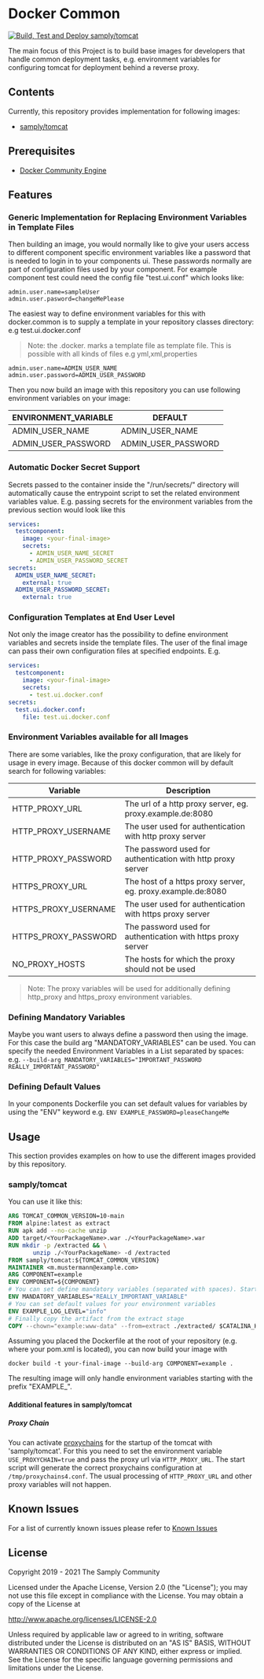 # Docker Common
[![Build, Test and Deploy samply/tomcat](https://github.com/samply/docker-common/actions/workflows/tomcat.yml/badge.svg)](https://github.com/samply/docker-common/actions/workflows/tomcat.yml)

The main focus of this Project is to build base images for developers that handle common deployment tasks, e.g. environment variables for configuring tomcat for deployment behind a reverse proxy.

## Contents
Currently, this repository provides implementation for following images:
- [samply/tomcat](https://hub.docker.com/r/samply/tomcat)

## Prerequisites
- [Docker Community Engine](https://docs.docker.com/engine/install/)

## Features
### Generic Implementation for Replacing Environment Variables in Template Files
Then building an image, you would normally like to give your users access to different component specific environment variables like 
a password that is needed to login in to your components ui. These passwords normally are part of configuration files used by your component. 
For example component test could need the config file "test.ui.conf" which looks like:
```properties
admin.user.name=sampleUser
admin.user.pasword=changeMePlease
```
The easiest way to define environment variables for this with docker.common is to supply a template in your repository classes directory:
e.g test.ui.docker.conf
> Note: the .docker. marks a template file as template file. This is possible with all kinds of files e.g yml,xml,properties
```properties
admin.user.name=ADMIN_USER_NAME
admin.user.password=ADMIN_USER_PASSWORD
```
Then you now build an image with this repository you can use following environment variables on your image:

|ENVIRONMENT_VARIABLE|DEFAULT|
|--------------------|-------|
|ADMIN_USER_NAME|ADMIN_USER_NAME|
|ADMIN_USER_PASSWORD|ADMIN_USER_PASSWORD|

### Automatic Docker Secret Support
Secrets passed to the container inside the "/run/secrets/" directory will automatically cause the entrypoint script to set the related environment variables value.
E.g. passing secrets for the environment variables from the previous section would look like this
```yaml
services:
  testcomponent:
    image: <your-final-image>
    secrets:
      - ADMIN_USER_NAME_SECRET
      - ADMIN_USER_PASSWORD_SECRET
secrets:
  ADMIN_USER_NAME_SECRET:
    external: true
  ADMIN_USER_PASSWORD_SECRET:
    external: true
```

### Configuration Templates at End User Level
Not only the image creator has the possibility to define environment variables and secrets inside the template files. The user of the final image can pass their own configuration files at specified endpoints.
E.g. 
```yaml
services:
  testcomponent:
    image: <your-final-image>
    secrets:
      - test.ui.docker.conf
secrets:
  test.ui.docker.conf:
    file: test.ui.docker.conf 
```

### Environment Variables available for all Images
There are some variables, like the proxy configuration, that are likely for usage in every image. Because of this docker common will by default search for following variables:

|Variable|Description|
|--------|-----------|
|HTTP_PROXY_URL|The url of a http proxy server, eg. proxy.example.de:8080| 
|HTTP_PROXY_USERNAME|The user used for authentication with http proxy server| 
|HTTP_PROXY_PASSWORD|The password used for authentication with http proxy server| 
|HTTPS_PROXY_URL|The host of a https proxy server, eg. proxy.example.de:8080| 
|HTTPS_PROXY_USERNAME|The user used for authentication with https proxy server| 
|HTTPS_PROXY_PASSWORD|The password used for authentication with https proxy server| 
|NO_PROXY_HOSTS|The hosts for which the proxy should not be used|

> Note: The proxy variables will be used for additionally defining http_proxy and https_proxy environment variables.

### Defining Mandatory Variables
Maybe you want users to always define a password then using the image. For this case the build arg "MANDATORY_VARIABLES" can be used.
You can specify the needed Environment Variables in a List separated by spaces: 
e.g. ```--build-arg MANDATORY_VARIABLES="IMPORTANT_PASSWORD REALLY_IMPORTANT_PASSWORD"``` 

### Defining Default Values
In your components Dockerfile you can set default values for variables by using the "ENV" keyword
e.g. ```ENV EXAMPLE_PASSWORD=pleaseChangeMe```

## Usage
This section provides examples on how to use the different images provided by this repository.

### samply/tomcat
You can use it like this:
``` Dockerfile
ARG TOMCAT_COMMON_VERSION=10-main
FROM alpine:latest as extract
RUN apk add --no-cache unzip
ADD target/<YourPackageName>.war ./<YourPackageName>.war
RUN mkdir -p /extracted && \
       unzip ./<YourPackageName> -d /extracted
FROM samply/tomcat:${TOMCAT_COMMON_VERSION}
MAINTAINER <m.mustermann@example.com>
ARG COMPONENT=example
ENV COMPONENT=${COMPONENT}
# You can set define mandatory variables (separated with spaces). Starting the container without these will fail.
ENV MANDATORY_VARIABLES="REALLY_IMPORTANT_VARIABLE"
# You can set default values for your environment variables
ENV EXAMPLE_LOG_LEVEL="info"
# Finally copy the artifact from the extract stage
COPY --chown="example:www-data" --from=extract ./extracted/ $CATALINA_HOME/webapps/ROOT/
```

Assuming you placed the Dockerfile at the root of your repository (e.g. where your pom.xml is located), you can now build your image with

``` shell
docker build -t your-final-image --build-arg COMPONENT=example .
```

The resulting image will only handle environment variables starting with the prefix "EXAMPLE_". 
#### Additional features in samply/tomcat
##### Proxy Chain
You can activate [proxychains](https://github.com/haad/proxychains) for the startup of the tomcat with 'samply/tomcat'. For this you need to set the environment variable `USE_PROXYCHAIN=true` and pass the proxy url via `HTTP_PROXY_URL`. The start script will generate the correct proxychains configuration at `/tmp/proxychains4.conf`. The usual processing of `HTTP_PROXY_URL` and other proxy variables will not happen.
## Known Issues
For a list of currently known issues please refer to [Known Issues](https://github.com/samply/docker-common/issues)

## License

Copyright 2019 - 2021 The Samply Community

Licensed under the Apache License, Version 2.0 (the "License"); you may not use this file except in compliance with the License. You may obtain a copy of the License at

http://www.apache.org/licenses/LICENSE-2.0

Unless required by applicable law or agreed to in writing, software distributed under the License is distributed on an "AS IS" BASIS, WITHOUT WARRANTIES OR CONDITIONS OF ANY KIND, either express or implied. See the License for the specific language governing permissions and limitations under the License.
